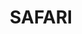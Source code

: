 ---
id: 10
title: SAFARI
description: Přírodou vytvořený exotický vzor svítící kamenné panely SAFARI, je využíván designéry po celém světě, ke zvýraznění jedinečnosti jejich produktu. Stejně tak bude tato kamenná deska působit i ve Vašem interiéru.
descriptionEn: English version of text.
price: 74900
imgDark: Rockfoil_SAFARI_light_frame_thirds.webp
imgFrame: Rockfoil_SAFARI_dark_frame.webp
imgLight: Rockfoil_SAFARI_light_frame.webp
modelHorizontal3d: Rockfoil_SAFARI_3D.glb
modelVertical3d: Rockfoil_SAFARI_3D_vertical.glb
daeFile: Rock_sheet_SAFARI.zip

tags:
    dimension: 2450 x 1220 x 25 mm
    weight: 40 kg
    maxConsumption: 86W
    standbyConsumption: 0,2W
    brightness: 220 cd/m2
    backlightTempereture: 4000 K
    powerVoltage: 230V
    frameColor: optional

    hangingBrackets: true
    dimmableStoneIllumination: true
    dimmableIllumination: true
    phoneControl: true
    LEDSource: true
    RFIDController: true
    RFRemoteControl: true
    nanoImpregnation: true
    divisibleInto2: true
    divisibleInto3: true
---